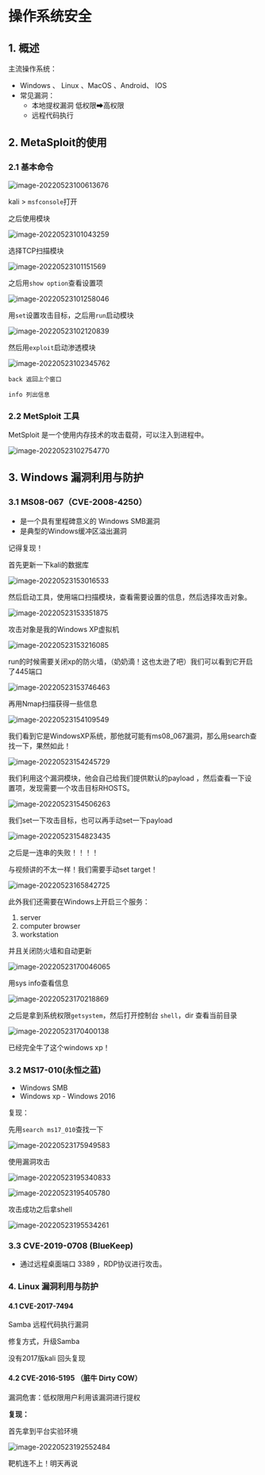 # 操作系统安全

## 1. 概述

主流操作系统：

- Windows 、 Linux 、MacOS 、Android、 IOS
- 常见漏洞：
  - 本地提权漏洞 低权限➡高权限
  - 远程代码执行

## 2. MetaSploit的使用

### 2.1 基本命令

![image-20220523100613676](操作系统安全.assets/image-20220523100613676.png)



kali > `msfconsole`打开

之后使用模块

![image-20220523101043259](操作系统安全.assets/image-20220523101043259.png)

选择TCP扫描模块

![image-20220523101151569](操作系统安全.assets/image-20220523101151569.png)

之后用`show option`查看设置项

![image-20220523101258046](操作系统安全.assets/image-20220523101258046.png)

用`set`设置攻击目标，之后用`run`启动模块

![image-20220523102120839](操作系统安全.assets/image-20220523102120839.png)

然后用`exploit`启动渗透模块

![image-20220523102345762](操作系统安全.assets/image-20220523102345762.png)

`back 返回上个窗口`

`info 列出信息`

### 2.2 MetSploit 工具

MetSploit 是一个使用内存技术的攻击载荷，可以注入到进程中。

![image-20220523102754770](操作系统安全.assets/image-20220523102754770.png)

## 3. Windows 漏洞利用与防护

### 3.1 MS08-067（CVE-2008-4250）

- 是一个具有里程碑意义的 Windows SMB漏洞
- 是典型的Windows缓冲区溢出漏洞

记得复现！

首先更新一下kali的数据库

![image-20220523153016533](操作系统安全.assets/image-20220523153016533.png)

然后启动工具，使用端口扫描模块，查看需要设置的信息，然后选择攻击对象。

![image-20220523153351875](操作系统安全.assets/image-20220523153351875.png)

攻击对象是我的Windows XP虚拟机

![image-20220523153216085](操作系统安全.assets/image-20220523153216085.png)

run的时候需要关闭xp的防火墙，（奶奶滴！这也太逊了吧）我们可以看到它开启了445端口

![image-20220523153746463](操作系统安全.assets/image-20220523153746463.png)

再用Nmap扫描获得一些信息

![image-20220523154109549](操作系统安全.assets/image-20220523154109549.png)

我们看到它是WindowsXP系统，那他就可能有ms08_067漏洞，那么用search查找一下，果然如此！

![image-20220523154245729](操作系统安全.assets/image-20220523154245729.png)

我们利用这个漏洞模块，他会自己给我们提供默认的payload ，然后查看一下设置项，发现需要一个攻击目标RHOSTS。

![image-20220523154506263](操作系统安全.assets/image-20220523154506263.png)

我们set一下攻击目标，也可以再手动set一下payload

![image-20220523154823435](操作系统安全.assets/image-20220523154823435.png)

之后是一连串的失败！！！！

与视频讲的不太一样！我们需要手动set target！

![image-20220523165842725](操作系统安全.assets/image-20220523165842725.png)

此外我们还需要在Windows上开启三个服务：

1. server
2. computer browser 
3. workstation

并且关闭防火墙和自动更新

![image-20220523170046065](操作系统安全.assets/image-20220523170046065.png)

用sys info查看信息

![image-20220523170218869](操作系统安全.assets/image-20220523170218869.png)

之后是拿到系统权限`getsystem`，然后打开控制台 `shell`，dir 查看当前目录

![image-20220523170400138](操作系统安全.assets/image-20220523170400138.png)

已经完全牛了这个windows xp！



### 3.2 MS17-010(永恒之蓝)

- Windows SMB
- Windows xp - Windows 2016

复现：

先用`search ms17_010`查找一下

![image-20220523175949583](操作系统安全.assets/image-20220523175949583.png)

使用漏洞攻击

![image-20220523195340833](操作系统安全.assets/image-20220523195340833.png)

![image-20220523195405780](操作系统安全.assets/image-20220523195405780.png)

攻击成功之后拿shell

![image-20220523195534261](操作系统安全.assets/image-20220523195534261.png)

### 3.3 CVE-2019-0708 (BlueKeep)

- 通过远程桌面端口 3389 ，RDP协议进行攻击。



### 4. Linux 漏洞利用与防护

#### 4.1 CVE-2017-7494

Samba 远程代码执行漏洞

修复方式，升级Samba

没有2017版kali 回头复现

#### 4.2 CVE-2016-5195 （脏牛 Dirty COW）

漏洞危害：低权限用户利用该漏洞进行提权



**复现：**

首先拿到平台实验环境

![image-20220523192552484](操作系统安全.assets/image-20220523192552484.png)

靶机连不上！明天再说





